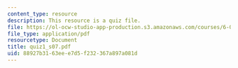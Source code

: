 ```yaml
---
content_type: resource
description: This resource is a quiz file.
file: https://ol-ocw-studio-app-production.s3.amazonaws.com/courses/6-002-circuits-and-electronics-spring-2007/88927b3163eee7d5f232367a897a081d_quiz1_s07.pdf
file_type: application/pdf
resourcetype: Document
title: quiz1_s07.pdf
uid: 88927b31-63ee-e7d5-f232-367a897a081d
---
```

